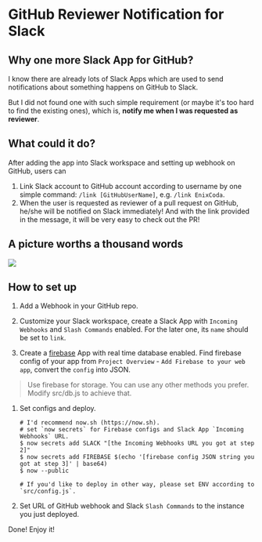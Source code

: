 # GitHub Reviewer Notification for Slack

## Why one more Slack App for GitHub?
I know there are already lots of Slack Apps which are used to send notifications about something happens on GitHub to Slack.

But I did not found one with such simple requirement (or maybe it's too hard to find the existing ones), which is, **notify me when I was requested as reviewer**.

## What could it do?
After adding the app into Slack workspace and setting up webhook on GitHub, users can
1. Link Slack account to GitHub account according to username by one simple command: `/link [GitHubUserName]`, e.g. `/link EnixCoda`.
2. When the user is requested as reviewer of a pull request on GitHub, he/she will be notified on Slack immediately! And with the link provided in the message, it will be very easy to check out the PR!

## A picture worths a thousand words
![](https://user-images.githubusercontent.com/7480839/40874057-05385f84-669d-11e8-94d4-7aa9778df06b.png)

## How to set up

1. Add a Webhook in your GitHub repo.

1. Customize your Slack workspace, create a Slack App with `Incoming Webhooks` and `Slash Commands` enabled. For the later one, its `name` should be set to `link`.

1. Create a [firebase](https://firebase.google.com) App with real time database enabled. Find firebase config of your app from `Project Overview` - `Add Firebase to your web app`, convert the `config` into JSON.
> Use firebase for storage. You can use any other methods you prefer. Modify src/db.js to achieve that.

1. Set configs and deploy.
    ```
    # I'd recommend now.sh (https://now.sh).
    # set `now secrets` for Firebase configs and Slack App `Incoming Webhooks` URL.
    $ now secrets add SLACK "[the Incoming Webhooks URL you got at step 2]"
    $ now secrets add FIREBASE $(echo '[firebase config JSON string you got at step 3]' | base64)
    $ now --public

    # If you'd like to deploy in other way, please set ENV according to `src/config.js`.
    ```
1. Set URL of GitHub webhook and Slack `Slash Commands` to the instance you just deployed.

Done! Enjoy it!
